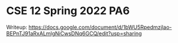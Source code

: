 # CSE 12 Spring 2022 PA6

Writeup: https://docs.google.com/document/d/1bWU5Rpedmzjlao-BEPnTJ91aRxALmlgNiCwsDNq6GCQ/edit?usp=sharing